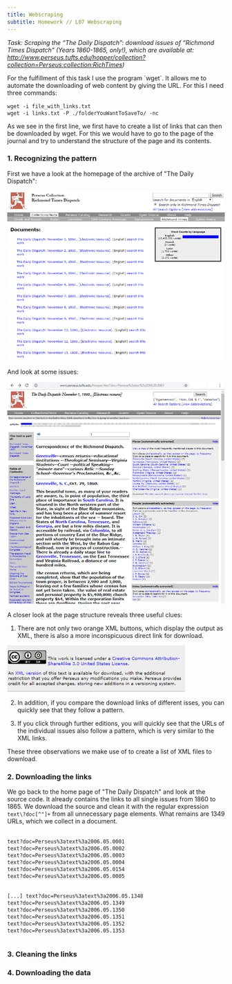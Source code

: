 ```yaml
---
title: Webscraping
subtitle: Homework // L07 Webscraping
---
```

<i>Task: Scraping the “The Daily Dispatch”: download issues of “Richmond Times Dispatch” (Years 1860-1865, only!), which are available at: http://www.perseus.tufts.edu/hopper/collection?collection=Perseus:collection:RichTimes)</i>

For the fulfillment of this task I use the program ´wget´. It allows me to automate the downloading of web content by giving the URL.
For this I need three commands:

<div class="highlighter-rouge"><div class="highlight"><pre class="highlight"><code>wget -i file_with_links.txt
wget -i links.txt -P ./folderYouWantToSaveTo/ -nc 
</code></pre></div></div>

As we see in the first line, we first have to create a list of links that can then be downloaded by wget. For this we would have to go to the page of the journal and try to understand the structure of the page and its contents.

### 1. Recognizing the pattern

First we have a look at the homepage of the archive of "The Daily Dispatch":

<img src="/img/the_daily_dispatch_homepage.png" />

And look at some issues:

<img src="/img/the_daily_dispatch_issue1.png" />

A closer look at the page structure reveals three useful clues:
1. There are not only two orange XML buttons, which display the output as XML, there is also a more inconspicuous direct link for download.

<img src="/img/xml_version_download.png" />

2. In addition, if you compare the download links of different isses, you can quickly see that they follow a pattern.

3. If you click through further editions, you will quickly see that the URLs of the individual issues also follow a pattern, which is very similar to the XML links.

These three observations we make use of to create a list of XML files to download.

### 2. Downloading the links
We go back to the home page of "The Daily Dispatch" and look at the source code. It already contains the links to all single issues from 1860 to 1865. We download the source and clean it with the regular expression `text\?doc[^"]+` from all unnecessary page elements. What remains are 1349 URLs, which we collect in a document.

<div class="highlighter-rouge"><div class="highlight"><pre class="highlight"><code>
text?doc=Perseus%3atext%3a2006.05.0001
text?doc=Perseus%3atext%3a2006.05.0002
text?doc=Perseus%3atext%3a2006.05.0003
text?doc=Perseus%3atext%3a2006.05.0004
text?doc=Perseus%3atext%3a2006.05.0154
text?doc=Perseus%3atext%3a2006.05.0005

\[...]
text?doc=Perseus%3atext%3a2006.05.1348
text?doc=Perseus%3atext%3a2006.05.1349
text?doc=Perseus%3atext%3a2006.05.1350
text?doc=Perseus%3atext%3a2006.05.1351
text?doc=Perseus%3atext%3a2006.05.1352
text?doc=Perseus%3atext%3a2006.05.1353
</code></pre></div></div>


### 3. Cleaning the links

### 4. Downloading the data
